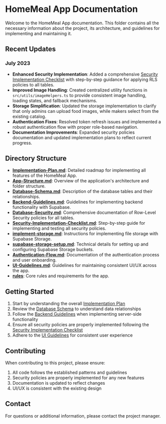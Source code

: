 # HomeMeal App Documentation

Welcome to the HomeMeal App documentation. This folder contains all the necessary information about the project, its architecture, and guidelines for implementing and maintaining it.

## Recent Updates

### July 2023

- **Enhanced Security Implementation**: Added a comprehensive [Security Implementation Checklist](./Security-Implementation-Checklist.md) with step-by-step guidance for applying RLS policies to all tables.
- **Improved Image Handling**: Created centralized utility functions in `src/utils/imageHelpers.ts` to provide consistent image handling, loading states, and fallback mechanisms.
- **Storage Simplification**: Updated the storage implementation to clarify that only admins can upload food images, while makers select from the existing catalog.
- **Authentication Fixes**: Resolved token refresh issues and implemented a robust authentication flow with proper role-based navigation.
- **Documentation Improvements**: Expanded security policies documentation and updated implementation plans to reflect current progress.

## Directory Structure

- **[Implementation-Plan.md](./Implementation-Plan.md)**: Detailed roadmap for implementing all features of the HomeMeal App.
- **[App-Structure.md](./App-Structure.md)**: Overview of the application's architecture and folder structure.
- **[Database-Schema.md](./Database-Schema.md)**: Description of the database tables and their relationships.
- **[Backend-Guidelines.md](./Backend-Guidelines.md)**: Guidelines for implementing backend functionality with Supabase.
- **[Database-Security.md](./Database-Security.md)**: Comprehensive documentation of Row-Level Security policies for all tables.
- **[Security-Implementation-Checklist.md](./Security-Implementation-Checklist.md)**: Step-by-step guide for implementing and testing all security policies.
- **[implement-storage.md](./implement-storage.md)**: Instructions for implementing file storage with Supabase Storage.
- **[supabase-storage-setup.md](./supabase-storage-setup.md)**: Technical details for setting up and configuring Supabase Storage buckets.
- **[Authentication-Flow.md](./Authentication-Flow.md)**: Documentation of the authentication process and user onboarding.
- **[UI-Guidelines.md](./UI-Guidelines.md)**: Guidelines for maintaining consistent UI/UX across the app.
- **[rules](./rules/)**: Core rules and requirements for the app.

## Getting Started

1. Start by understanding the overall [Implementation Plan](./Implementation-Plan.md)
2. Review the [Database Schema](./Database-Schema.md) to understand data relationships
3. Follow the [Backend Guidelines](./Backend-Guidelines.md) when implementing server-side functionality
4. Ensure all security policies are properly implemented following the [Security Implementation Checklist](./Security-Implementation-Checklist.md)
5. Adhere to the [UI Guidelines](./UI-Guidelines.md) for consistent user experience

## Contributing

When contributing to this project, please ensure:

1. All code follows the established patterns and guidelines
2. Security policies are properly implemented for any new features
3. Documentation is updated to reflect changes
4. UI/UX is consistent with the existing design

## Contact

For questions or additional information, please contact the project manager.
